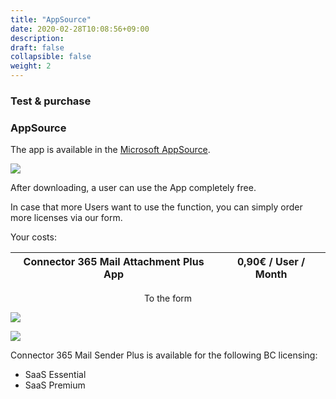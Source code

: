```yaml
---
title: "AppSource"
date: 2020-02-28T10:08:56+09:00
description: 
draft: false
collapsible: false
weight: 2
---
```

### Test & purchase

### AppSource

The app is available in the [Microsoft AppSource](https://appsource.microsoft.com/en-us/product/dynamics-365-business-central/PUBID.belwaregmbh2|AID.mailattachmentsplus|PAPPID.bedbabd4-3c73-482d-b8f5-1813e5a2493c).

![](images/apps/attachmentappsource.PNG)

After downloading, a user can use the App completely free.

In case that more Users want to use the function, you can simply order more licenses via our form.

Your costs:

| Connector 365 Mail Attachment Plus App | 0,90€ / User / Month |
|----------------------------------------|----------------------|

<p style="text-align: center;">
To the form
</p>

[<img src="/images/apps/Forms_plus.png">](https://forms.office.com/Pages/ResponsePage.aspx?id=wbg8p1B5wk60E37fEWJ6gK10RbLPyuxOs2bKXXZxm8JUNlZYRkRDRVRDM0hFVlBRNlNVT0pKWktWSy4u)

![](images/apps/senderforms_removed.PNG)
 
Connector 365 Mail Sender Plus is available for the following BC licensing:

- SaaS Essential
- SaaS Premium

